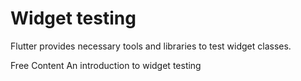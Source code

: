# Widget testing

Flutter provides necessary tools and libraries to test widget classes.

<ResourceGroupTitle>Free Content</ResourceGroupTitle>
<BadgeLink colorScheme='blue' badgeText='Official Docs' href='https://docs.flutter.dev/cookbook/testing/widget/introduction'>An introduction to widget testing</BadgeLink>
